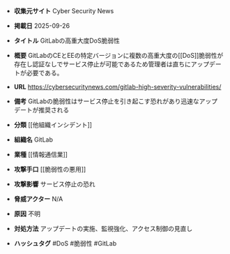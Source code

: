 - **収集元サイト**
Cyber Security News

- **掲載日**
2025-09-26

- **タイトル**
GitLabの高重大度DoS脆弱性

- **概要**
GitLabのCEとEEの特定バージョンに複数の高重大度の[[DoS]]脆弱性が存在し認証なしでサービス停止が可能であるため管理者は直ちにアップデートが必要である。

- **URL**
https://cybersecuritynews.com/gitlab-high-severity-vulnerabilities/

- **備考**
GitLabの脆弱性はサービス停止を引き起こす恐れがあり迅速なアップデートが推奨される

- **分類**
[[他組織インシデント]]

- **組織名**
GitLab

- **業種**
[[情報通信業]]

- **攻撃手口**
[[脆弱性の悪用]]

- **攻撃影響**
サービス停止の恐れ

- **脅威アクター**
N/A

- **原因**
不明

- **対処方法**
アップデートの実施、監視強化、アクセス制御の見直し

- **ハッシュタグ**
#DoS #脆弱性 #GitLab
